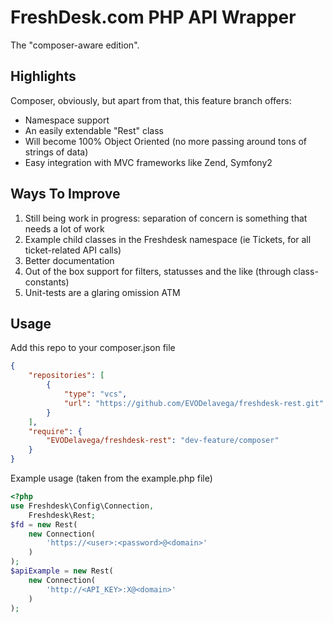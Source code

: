 # FreshDesk.com PHP API Wrapper

The "composer-aware edition".

## Highlights

Composer, obviously, but apart from that, this feature branch offers:

- Namespace support
- An easily extendable "Rest" class
- Will become 100% Object Oriented (no more passing around tons of strings of data)
- Easy integration with MVC frameworks like Zend, Symfony2


## Ways To Improve
1. Still being work in progress: separation of concern is something that needs a lot of work
2. Example child classes in the Freshdesk namespace (ie Tickets, for all ticket-related API calls)
3. Better documentation
4. Out of the box support for filters, statusses and the like (through class-constants)
5. Unit-tests are a glaring omission ATM

## Usage
Add this repo to your composer.json file

```json
{
    "repositories": [
        {
            "type": "vcs",
            "url": "https://github.com/EVODelavega/freshdesk-rest.git"
        }
    ],
    "require": {
        "EVODelavega/freshdesk-rest": "dev-feature/composer"
    }
}
```

Example usage (taken from the example.php file)

```php
<?php
use Freshdesk\Config\Connection,
    Freshdesk\Rest;
$fd = new Rest(
    new Connection(
        'https://<user>:<password>@<domain>'
    )
);
$apiExample = new Rest(
    new Connection(
        'http://<API_KEY>:X@<domain>'
    )
);
```
